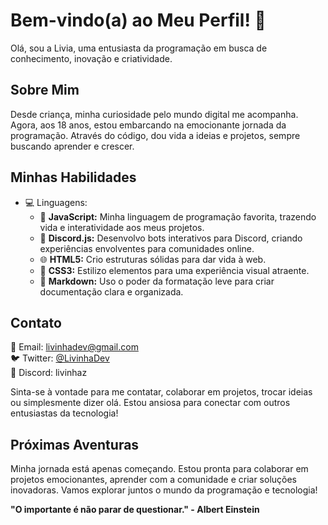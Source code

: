 # Bem-vindo(a) ao Meu Perfil! 👋

Olá, sou a Livia, uma entusiasta da programação em busca de conhecimento, inovação e criatividade.

## Sobre Mim

Desde criança, minha curiosidade pelo mundo digital me acompanha. Agora, aos 18 anos, estou embarcando na emocionante jornada da programação. Através do código, dou vida a ideias e projetos, sempre buscando aprender e crescer.

## Minhas Habilidades

- 💻 Linguagens:
  - 🚀 **JavaScript:** Minha linguagem de programação favorita, trazendo vida e interatividade aos meus projetos.
  - 🤖 **Discord.js:** Desenvolvo bots interativos para Discord, criando experiências envolventes para comunidades online.
  - 🌐 **HTML5:** Crio estruturas sólidas para dar vida à web.
  - 🎨 **CSS3:** Estilizo elementos para uma experiência visual atraente.
  - 📝 **Markdown:** Uso o poder da formatação leve para criar documentação clara e organizada.


## Contato

📧 Email: livinhadev@gmail.com  
🐦 Twitter: [@LivinhaDev](https://twitter.com/LivinhaDev)  
💬 Discord: livinhaz  

Sinta-se à vontade para me contatar, colaborar em projetos, trocar ideias ou simplesmente dizer olá. Estou ansiosa para conectar com outros entusiastas da tecnologia!

## Próximas Aventuras

Minha jornada está apenas começando. Estou pronta para colaborar em projetos emocionantes, aprender com a comunidade e criar soluções inovadoras. Vamos explorar juntos o mundo da programação e tecnologia!

<!-- Encerramento -->
**"O importante é não parar de questionar." - Albert Einstein**
